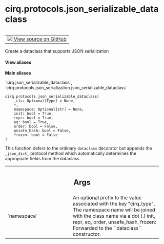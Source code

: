 <div itemscope itemtype="http://developers.google.com/ReferenceObject">
<meta itemprop="name" content="cirq.protocols.json_serializable_dataclass" />
<meta itemprop="path" content="Stable" />
</div>

# cirq.protocols.json_serializable_dataclass

<!-- Insert buttons and diff -->

<table class="tfo-notebook-buttons tfo-api" align="left">

<td>
  <a target="_blank" href="https://github.com/quantumlib/cirq/tree/master/cirq/protocols/json_serialization.py">
    <img src="https://www.tensorflow.org/images/GitHub-Mark-32px.png" />
    View source on GitHub
  </a>
</td>
</table>



Create a dataclass that supports JSON serialization

<section class="expandable">
  <h4 class="showalways">View aliases</h4>
  <p>
<b>Main aliases</b>
<p>`cirq.json_serializable_dataclass`, `cirq.protocols.json_serialization.json_serializable_dataclass`</p>
</p>
</section>

<pre class="devsite-click-to-copy prettyprint lang-py tfo-signature-link">
<code>cirq.protocols.json_serializable_dataclass(
    _cls: Optional[Type] = None,
    *,
    namespace: Optional[str] = None,
    init: bool = True,
    repr: bool = True,
    eq: bool = True,
    order: bool = False,
    unsafe_hash: bool = False,
    frozen: bool = False
)
</code></pre>



<!-- Placeholder for "Used in" -->

This function defers to the ordinary ``dataclass`` decorator but appends
the ``_json_dict_`` protocol method which automatically determines
the appropriate fields from the dataclass.

<!-- Tabular view -->
 <table class="responsive fixed orange">
<colgroup><col width="214px"><col></colgroup>
<tr><th colspan="2"><h2 class="add-link">Args</h2></th></tr>

<tr>
<td>
`namespace`
</td>
<td>
An optional prefix to the value associated with the
key "cirq_type". The namespace name will be joined with the
class name via a dot (.)
init, repr, eq, order, unsafe_hash, frozen: Forwarded to the
``dataclass`` constructor.
</td>
</tr>
</table>

